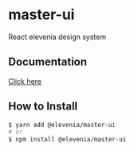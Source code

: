 # master-ui
React elevenia design system


## Documentation

[Click here](http://172.18.186.60:8080/)


## How to Install
```sh
$ yarn add @elevenia/master-ui
# or
$ npm install @elevenia/master-ui
```